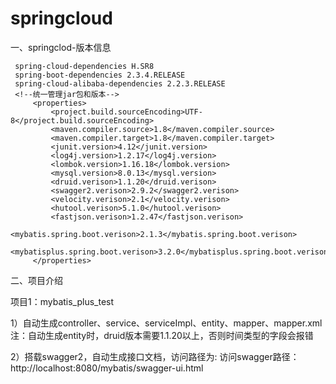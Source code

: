 # springcloud
一、springclod-版本信息

     spring-cloud-dependencies H.SR8
     spring-boot-dependencies 2.3.4.RELEASE
     spring-cloud-alibaba-dependencies 2.2.3.RELEASE
     <!--统一管理jar包和版本-->
         <properties>
             <project.build.sourceEncoding>UTF-8</project.build.sourceEncoding>
             <maven.compiler.source>1.8</maven.compiler.source>
             <maven.compiler.target>1.8</maven.compiler.target>
             <junit.version>4.12</junit.version>
             <log4j.version>1.2.17</log4j.version>
             <lombok.version>1.16.18</lombok.version>
             <mysql.version>8.0.13</mysql.version>
             <druid.verison>1.1.20</druid.verison>
             <swagger2.verison>2.9.2</swagger2.verison>
             <velocity.verison>2.1</velocity.verison>
             <hutool.verison>5.1.0</hutool.verison>
             <fastjson.verison>1.2.47</fastjson.verison>
             <mybatis.spring.boot.verison>2.1.3</mybatis.spring.boot.verison>
             <mybatisplus.spring.boot.verison>3.2.0</mybatisplus.spring.boot.verison>
         </properties>
     
二、项目介绍

项目1：mybatis_plus_test

1）自动生成controller、service、serviceImpl、entity、mapper、mapper.xml
注：自动生成entity时，druid版本需要1.1.20以上，否则时间类型的字段会报错

2）搭载swagger2，自动生成接口文档，访问路径为: 访问swagger路径：http://localhost:8080/mybatis/swagger-ui.html

